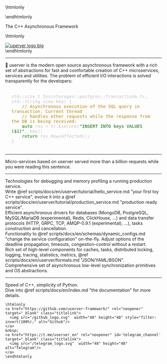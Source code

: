 \htmlonly
<script type="text/javascript">
  document.body.style.backgroundColor = 'black';
  document.getElementById('titlearea').style.display = 'none';
  document.getElementsByClassName('header')[0].style.display = 'none';
</script>
\endhtmlonly

<div class="landing-description">The C++ Asynchronous Framework</div>

\htmlonly
<div class="landing-logo" id='landing_logo_id'>
  <a href="de/d6a/md_en_2index.html"><img src='/logo.svg' alt='userver logo big'/></a>
</div>
\endhtmlonly

---

<div class="landing-text">
🐙 userver is the modern open source asynchronous framework with a rich set of abstractions
for fast and comfortable creation of C++ microservices, services and utilities.
The problem of efficient I/O interactions is solved transparently for the
developers:</div>

<div class="landing-text">
<pre style="padding: 20px; color: silver;white-space: pre-wrap; word-wrap: break-word;">
std::size_t Ins(storages::postgres::Transaction& tr, std::string_view key) {
    <span style="color: darkgoldenrod">// Asynchronous execution of the SQL query in transaction. Current thread</span>
    <span style="color: darkgoldenrod">// handles other requests while the response from the DB is being received:</span>
    <span style="color: #008000">auto</span> res = tr.Execute(<span style="color: darkgreen">"INSERT INTO keys VALUES ($1)"</span>, key);
    <span style="color: #008000">return</span> res.RowsAffected();
}
</pre>
</div>

<!--@snippet postgresql/src/storages/postgres/tests/landing_test.cpp  Landing sample1 -->

<!--div class="landing-text"><div class="landing-motto">Fast. Reliable. Yours!</div></div-->

---

<div class="landing-container">
  <div class="landing-intro-center">
      Micro-services based on userver served more than a billion requests while
      you were reading this sentence.
  </div>
</div>

---

<div class="landing-container">
  <div class="landing-intro-left">
      Technologies for debugging and memory profiling a running production
      service.
  </div>
  <div class="landing-intro-right">
      Write @ref scripts/docs/en/userver/tutorial/hello_service.md "your first toy C++ service",
      evolve it into a @ref scripts/docs/en/userver/tutorial/production_service.md "production ready service".
  </div>
</div>

<div class="landing-container">
  <div class="landing-intro-left">
      Efficient asynchronous drivers for databases (MongoDB, PostgreSQL, MySQL/MariaDB (experimental), Redis, ClickHouse,
      ...) and data transfer protocols (HTTP, GRPC, TCP, AMQP-0.9.1 (experimental), ...), tasks
      construction and cancellation.
  </div>
  <div class="landing-intro-right">
      Functionality to @ref scripts/docs/en/schemas/dynamic_configs.md "change the service configuration"
      on-the-fly. Adjust options of the deadline propagation, timeouts,
      congestion-control without a restart.
  </div>
</div>

<div class="landing-container">
  <div class="landing-intro-left">
      Rich set of high-level components for caches, tasks, distributed locking,
      logging, tracing, statistics, metrics, @ref scripts/docs/en/userver/formats.md "JSON/YAML/BSON".
  </div>
  <div class="landing-intro-right">
      Comprehensive set of asynchronous low-level synchronization primitives
      and OS abstractions.
  </div>
</div>


---
<div class="landing-container">
  <div class="landing-intro-center">
      Speed of C++, simplicity of Python.
  </div>

  <div class="landing-intro-center">
      Dive into @ref scripts/docs/en/index.md "the documentation" for more details.
  
    \htmlonly
    <a href="https://github.com/userver-framework/" rel="noopener" target="_blank" class="titlelink">
      <img src="/github_logo.svg"  width="48" height="48" style="filter: invert(100%);" alt="Github"/>
    </a>
    &nbsp;
    <a href="https://t.me/userver_en" rel="noopener" id='telegram_channel' target="_blank" class="titlelink">
      <img src="/telegram_logo.svg"  width="48" height="48" alt="Telegram"/>
    </a>
    \endhtmlonly
  </div>

</div>
